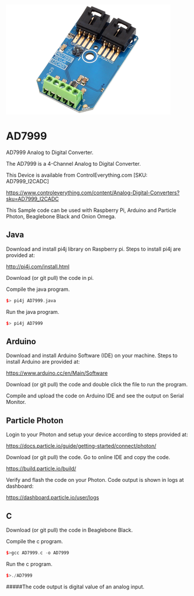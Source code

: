 [![AD7999](AD7999_I2CADC.png)](https://www.controleverything.com/content/Analog-Digital-Converters?sku=AD7999_I2CADC)
# AD7999
AD7999 Analog to Digital Converter.

The AD7999 is a 4-Channel Analog to Digital Converter.

This Device is available from ControlEverything.com [SKU: AD7999_I2CADC]

https://www.controleverything.com/content/Analog-Digital-Converters?sku=AD7999_I2CADC

This Sample code can be used with Raspberry Pi, Arduino and Particle Photon, Beaglebone Black and Onion Omega.

## Java
Download and install pi4j library on Raspberry pi. Steps to install pi4j are provided at:

http://pi4j.com/install.html

Download (or git pull) the code in pi.

Compile the java program.
```cpp
$> pi4j AD7999.java
```

Run the java program.
```cpp
$> pi4j AD7999
```

## Arduino
Download and install Arduino Software (IDE) on your machine. Steps to install Arduino are provided at:

https://www.arduino.cc/en/Main/Software

Download (or git pull) the code and double click the file to run the program.

Compile and upload the code on Arduino IDE and see the output on Serial Monitor.


## Particle Photon

Login to your Photon and setup your device according to steps provided at:

https://docs.particle.io/guide/getting-started/connect/photon/

Download (or git pull) the code. Go to online IDE and copy the code.

https://build.particle.io/build/

Verify and flash the code on your Photon. Code output is shown in logs at dashboard:

https://dashboard.particle.io/user/logs


## C

Download (or git pull) the code in Beaglebone Black.

Compile the c program.
```cpp
$>gcc AD7999.c -o AD7999
```
Run the c program.
```cpp
$>./AD7999
```

#####The code output is digital value of an analog input.
